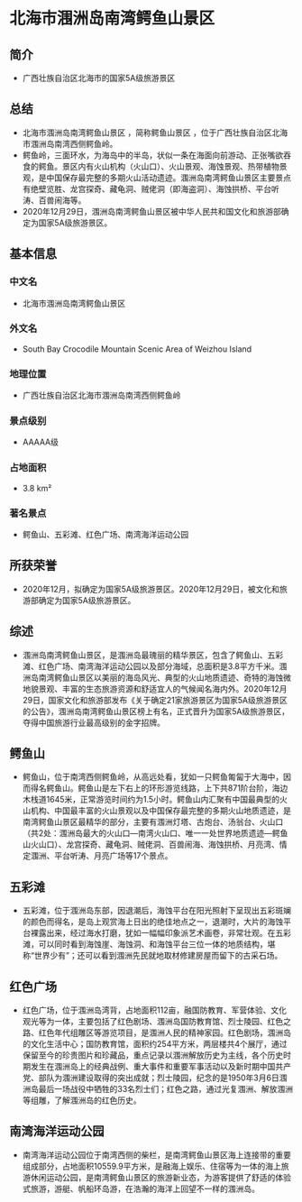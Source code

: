 # 北海市涠洲岛南湾鳄鱼山景区
## 简介
- 广西壮族自治区北海市的国家5A级旅游景区
## 总结
- 北海市涠洲岛南湾鳄鱼山景区 ，简称鳄鱼山景区 ，位于广西壮族自治区北海市涠洲岛南湾西侧鳄鱼岭。 
- 鳄鱼岭，三面环水，为海岛中的半岛，状似一条在海面向前游动、正张嘴欲吞食的鳄鱼。景区内有火山机构（火山口）、火山景观、海蚀景观、热带植物景观，是中国保存最完整的多期火山活动遗迹。涠洲岛南湾鳄鱼山景区主要景点有绝壁览胜、龙宫探奇、藏龟洞、贼佬洞（即海盗洞）、海蚀拱桥、平台听涛、百兽闹海等。 
- 2020年12月29日，涠洲岛南湾鳄鱼山景区被中华人民共和国文化和旅游部确定为国家5A级旅游景区。
## 基本信息
### 中文名
- 北海市涠洲岛南湾鳄鱼山景区
### 外文名
- South Bay Crocodile Mountain Scenic Area of Weizhou Island
### 地理位置
- 广西壮族自治区北海市涠洲岛南湾西侧鳄鱼岭
### 景点级别
- AAAAA级
### 占地面积
- 3.8 km²
### 著名景点
- 鳄鱼山、五彩滩、红色广场、南湾海洋运动公园
## 所获荣誉
- 2020年12月，拟确定为国家5A级旅游景区。2020年12月29日，被文化和旅游部确定为国家5A级旅游景区。
## 综述
- 涠洲岛南湾鳄鱼山景区，是涠洲岛最瑰丽的精华景区，包含了鳄鱼山、五彩滩、红色广场、南湾海洋运动公园以及部分海域，总面积是3.8平方千米。涠洲岛南湾鳄鱼山景区以美丽的海岛风光、典型的火山地质遗迹、奇特的海蚀微地貌景观、丰富的生态旅游资源和舒适宜人的气候闻名海内外。2020年12月29日，国家文化和旅游部发布《关于确定21家旅游景区为国家5A级旅游景区的公告》，涠洲岛南湾鳄鱼山景区榜上有名，正式晋升为国家5A级旅游景区，夺得中国旅游行业最高级别的金字招牌。
## 鳄鱼山
- 鳄鱼山，位于南湾西侧鳄鱼岭，从高远处看，犹如一只鳄鱼匍匐于大海中，因而得名鳄鱼山。鳄鱼山是左下右上的环形游览线路，上下共871阶台阶，海边木栈道1645米，正常游览时间约为1.5小时。鳄鱼山内汇聚有中国最典型的火山机构、中国最丰富的火山景观以及中国保存最完整的多期火山地质遗迹，是南湾鳄鱼山景区最精华的部分，主要有涠洲灯塔、古炮台、汤翁台、火山口（共2处：涠洲岛最大的火山口—南湾火山口、唯一一处世界地质遗迹—鳄鱼山火山口）、龙宫探奇、藏龟洞、贼佬洞、百兽闹海、海蚀拱桥、月亮湾、情定涠洲、平台听涛、月亮广场等17个景点。
## 五彩滩
- 五彩滩，位于涠洲岛东部，因退潮后，海蚀平台在阳光照射下呈现出五彩斑斓的颜色而得名，是岛上观赏海上日出的绝佳地点之一，退潮时，大片的海蚀平台裸露出来，经过海水打磨，犹如一幅幅印象派艺术画卷，非常壮观。在五彩滩，可以同时看到海蚀崖、海蚀洞、和海蚀平台三位一体的地质结构，堪称“世界少有”；还可以看到涠洲先民就地取材修建房屋而留下的古采石场。
## 红色广场
- 红色广场，位于涠洲岛湾背，占地面积112亩，融国防教育、军营体验、文化观光等为一体，主要包括了红色剧场、涠洲岛国防教育馆、烈士陵园、红色之路、红色年代组雕区等游览项目，是涠洲人民的精神家园。红色剧场，涠洲岛的文化生活中心；国防教育馆，面积约254平方米，两层楼共4个展厅，通过保留至今的珍贵图片和珍藏品，重点记录以涠洲解放历史为主线，各个历史时期发生在涠洲岛上的经典战例、重大事件和重要军事活动以及新时期中国共产党、部队为涠洲建设取得的突出成就；烈士陵园，纪念的是1950年3月6日涠洲岛最后一场战役中牺牲的33名烈士们；红色之路，通过光复涠洲、解放涠洲等组雕，了解涠洲岛的红色历史。
## 南湾海洋运动公园
- 南湾海洋运动公园位于南湾西侧的柴栏，是南湾鳄鱼山景区海上连接带的重要组成部分，占地面积10559.9平方米，是融海上娱乐、住宿等为一体的海上旅游休闲运动公园，是南湾鳄鱼山景区的旅游新业态，为游客提供了舒适的体验式旅游，游艇、帆船环岛游，在浩瀚的海洋上回望不一样的涠洲岛。